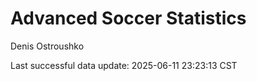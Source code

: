 # Advanced Soccer Statistics
Denis Ostroushko

<!-- gfm -->

Last successful data update: 2025-06-11 23:23:13 CST
